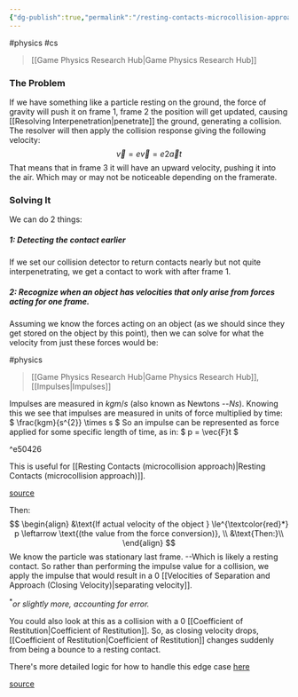 ```yaml
---
{"dg-publish":true,"permalink":"/resting-contacts-microcollision-approach/","dgHomeLink":true,"dgPassFrontmatter":false,"dgShowLocalGraph":true}
---
```


#physics #cs 
> [[Game Physics Research Hub|Game Physics Research Hub]]

### The Problem
If we have something like a particle resting on the ground, the force of gravity will push it on frame 1, frame 2 the position will get updated, causing [[Resolving Interpenetration|penetrate]] the ground, generating a collision. The resolver will then apply the collision response giving the following velocity:
$$
\vec{v} = e \vec{v} = e 2 \vec{a} t
$$
That means that in frame 3 it will have an upward velocity, pushing it into the air.
Which may or may not be noticeable depending on the framerate.

### Solving It
We can do 2 things:
##### 1: Detecting the contact earlier
If we set our collision detector to return contacts nearly but not quite interpenetrating, we get a contact to work with after frame 1.
##### 2: Recognize when an object has velocities that only arise from forces acting for one frame.
Assuming we know the forces acting on an object (as we should since they get stored on the object by this point), then we can solve for what the velocity from just these forces would be:

<div class="transclusion internal-embed is-loaded"><div class="markdown-embed">

<div class="markdown-embed-title">



</div>


#physics 
> [[Game Physics Research Hub|Game Physics Research Hub]], [[Impulses|Impulses]]

Impulses are measured in $kgm/s$ (also known as Newtons --$Ns$). Knowing this we see that impulses are measured in units of force multiplied by time:
$
\frac{kgm}{s^{2}} \times s
$
So an impulse can be represented as force applied for some specific length of time, as in:
$
p = \vec{F}t
$

^e50426

This is useful for [[Resting Contacts (microcollision approach)|Resting Contacts (microcollision approach)]].

[source](https://learning.oreilly.com/library/view/game-physics-engine/9780123819765/chapter-53.html#:-:text=There%20is%20one%20more%20importa,t%20inthe%20following%20section)


</div></div>

Then:
$$
\begin{align}
&\text{If actual velocity of the object } \le^{\textcolor{red}*} p \leftarrow \text{(the value from the force conversion)}, \\
&\text{Then:}\\
\end{align}
$$
We know the particle was stationary last frame.
--Which is likely a resting contact.
So rather than performing the impulse value for a collision, we apply the impulse that would result in a $0$ [[Velocities of Separation and Approach (Closing Velocity)|separating velocity]].

$^{*}$*or slightly more, accounting for error.*

You could also look at this as a collision with a $0$ [[Coefficient of Restitution|Coefficient of Restitution]]. So, as closing velocity drops, [[Coefficient of Restitution|Coefficient of Restitution]] changes suddenly from being a bounce to a resting contact.


There's more detailed logic for how to handle this edge case [here](https://learning.oreilly.com/library/view/game-physics-engine/9780123819765/chapter-55.html#:-:text=128%20Chapter%207%20Hard%20ConstraintsVelocity%20and%20the%20Contact%20NormalWhen%20we%20have%20two%20objects%20in%20resting%20contact%2C%20we%20are%20interested%20in%20their%20relative%20velocityrather%20than%20the%20absolute%20velocity%20of%20either.%20The%20two%20objects%20might%20be%20in%20resting%20contactwith%20one%20another%20in%20one%20diretcion%2C%20but%20moving%20across%20each%20other%20in%20another%20direction.A%20box%20might%20be%20resting%20on%20the%20ground%2C%20even%20though%20it%20is%20skidding%20across%20the%20surface%20atthe%20same%20time.%20We%20want%20the%20vibrating%20contacts%20code%20to%20cope%20with%20pairs%20of%20objects%20thatare%20sliding%20across%20one%20another.%20This%20means%20we%20can%E2%80%99t%20use%20the%20absolute%20velocity%20of%20eitherobject.To%20cope%20with%20this%20situation%2C%20the%20velocity%20and%20acceleration%20calculations%20are%20all%20per-formed%20in%20the%20direction%20of%20the%20contact%20normal%20only.%20We%20first%20find%20the%20velocity%20in%20thisdirection%2C%20and%20test%20to%20see%20whether%20it%20could%20hav%20e%20been%20solely%20caused%20by%20the%20componentof%20the%20acceleration%20in%20the%20same%20direction.%20If%20so%2C%20then%20the%20velocit%20y%20is%20changed%20so%20there%20isno%20separating%20or%20closing%20velocity%20in%20this%20direction.%20There%20still%20may%20be%20relative%20velocityin%20any%20other%20direction%3A%20but%20it%20is%20ignored.We%20can%20add%20this%20special%20case%20code%20to%20the%20collision%20processing%20function%20in%20the%20fol-lowing%20way%3AExcerpt%20from%20file%20src%2Fpcontacts.cppvoid%20ParticleContact%3A%3AresolveVelocity(real%20duration)%7B%2F%2F%20Find%20the%20velocity%20in%20the%20direction%20of%20the%20contact.real%20separatingVelocity%20%3D%20calculateSeparatingVelocity()%3B%2F%2F%20Check%20if%20it%20needs%20to%20be%20resolved.if%20(separatingVelocity%20%3E%200)%7B%2F%2F%20The%20contact%20is%20either%20separating%2C%20or%20stationary%3B%20there%E2%80%99s%2F%2F%20no%20impulse%20required.return%3B%7D%2F%2F%20Calculate%20the%20new%20separating%20velocity.real%20newSepVelocity%20%3D%20-separatingVelocity%20*%20restitution%3B%2F%2F%20Check%20the%20velocity%20buildup%20due%20to%20acceleration%20only.Vector3%20accCausedVelocity%20%3D%20particle%5B0%5D-%3EgetAcceleration()%3Bif%20(particle%5B1%5D)%20accCausedVelocity%20-%3D%20particle%5B1%5D-%3EgetAcceleration()%3Breal%20accCausedSepVelocity%20%3D%20accCausedVelocity%20*%20contactNormal*%20duration%3B%2F%2F%20If%20we%E2%80%99ve%20got%20a%20closing%20velocity%20due%20to%20aceleration%20buildup%2C%2F%2F%20remove%20it%20from%20the%20new%20separating%20velocity.if%20(accCausedSepVelocity%20%3C%200),7.2%20Collision%20Processing%20129%7BnewSepVelocity%20%2B%3D%20restitution%20*%20accCausedSepVelocity%3B%2F%2F%20Make%20sure%20we%20haven%E2%80%99t%20removed%20more%20than%20was%2F%2F%20there%20to%20remove.if%20(newSepVelocity%20%3C%200)%20newSepVelocity%20%3D%200%3B%7Dreal%20deltaVelocity%20%3D%20newSepVelocity%20-%20separatingVelocity%3B%2F%2F%20We%20apply%20the%20change%20in%20velocity%20to%20each%20object%20in%20proportion%20to%2F%2F%20their%20inverse%20mass%20(i.e.%2C%20those%20with%20lower%20inverse%20mass%20%5Bhigher%2F%2F%20actual%20mass%5D%20get%20less%20change%20in%20velocity).real%20totalInverseMass%20%3D%20particle%5B0%5D-%3EgetInverseMass()%3Bif%20(particle%5B1%5D)%20totalInverseMass%20%2B%3D%20particle%5B1%5D-%3EgetInverseMass()%3B%2F%2F%20If%20all%20particles%20have%20infinite%20mass%2C%20then%20impulses%20have%20no%20effect.if%20(totalInverseMass%20%3C%3D%200)%20return%3B%2F%2F%20Calculate%20the%20impulse%20to%20apply.real%20impulse%20%3D%20deltaVelocity%20%2F%20totalInverseMass%3B%2F%2F%20Find%20the%20amount%20of%20impulse%20per%20unit%20of%20inverse%20mass.Vector3%20impulsePerIMass%20%3D%20contactNormal%20*%20impulse%3B%2F%2F%20Apply%20impulses%3A%20they%20are%20applied%20in%20the%20direction%20of%20the%20contact%2C%2F%2F%20and%20are%20proportional%20to%20the%20inverse%20mass.particle%5B0%5D-%3EsetVelocity(particle%5B0%5D-%3EgetVelocity()%20%2BimpulsePerIMass%20*%20particle%5B0%5D-%3EgetInverseMass())%3Bif%20(particle%5B1%5D)%7B%2F%2F%20Particle%201%20goes%20in%20the%20opposite%20direction.particle%5B1%5D-%3EsetVelocity(particle%5B1%5D-%3EgetVelocity()%20%2BimpulsePerIMass%20*%20-particle%5B1%5D-%3EgetInverseMass())%3B%7D%7DTo%20keep%20two%20objects%20in%20resting%20contact%2C%20we%20are%20applying%20a%20small%20change%20in%20velocityateachframe.Thechangeisjustbigenoughtocorrecttheincreaseinvelocitythatwould%20arise%20from%20them%20settling%20into%20one%20another%20over%20the%20course%20of%20one%20frame)


[source](https://learning.oreilly.com/library/view/game-physics-engine/9780123819765/chapter-54.html#:-:text=Resting%20Contacts)